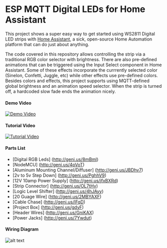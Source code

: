 # ESP MQTT Digital LEDs for Home Assistant

This project shows a super easy way to get started using WS2811 Digital LED strips with [Home Assistant](https://home-assistant.io/), a sick, open-source Home Automation platform that can do just about anything. 

The code covered in this repository allows controlling the strip via a traditional RGB color selector with brightness. There are also pre-defined animations that can be triggered using the Input Select component in Home Assistant. Some of these effects incorporate the currrently selected color (Sinelon, Confetti, Juggle, etc) while other effects use pre-defined colors. Besides colors and effects, this project supports using MQTT-defined global brightness and an animation speed selector. When the strip is turned off, a hardcoded slow fade ends the animation nicely.  


#### Demo Video
[![Demo Video](http://i.imgur.com/cpW2JAX.png)](https://www.youtube.com/watch?v=DQZ4x6Z3678 "Demo - RGB Digital LED Strip controlled using ESP, MQTT, and Home Assistant")

#### Tutorial Video
[![Tutorial Video](http://i.imgur.com/9UMl8Xo.jpg)](https://www.youtube.com/watch?v=9KI36GTgwuQ "The BEST Digital LED Strip Light Tutorial - DIY, WIFI-Controllable via ESP, MQTT, and Home Assistant")

#### Parts List
- [Digital RGB Leds] (http://geni.us/8mBml)
- [NodeMCU] (http://geni.us/4pVoT)
- [Aluminum Mounting Channel/Diffuser]  (http://geni.us/JBDhv7)
- [2v to 5v Step Down] (http://geni.us/PghhV9)
- [12V 10amp Power Supply] (http://geni.us/jfxBXRd)
- [Strip Connector] (http://geni.us/OL7tHv)
- [Logic Level Shifter] (http://geni.us/4hJAyy)
- [20 Guage Wire] (http://geni.us/2MBYAXF)
- [Cable Chase] (http://geni.us/lFqD)
- [Project Box] (http://geni.us/gdyF)
- [Header Wires] (http://geni.us/GniKAX)
- [Power Jacks] (http://geni.us/7Ywdut)


#### Wiring Diagram
![alt text](https://github.com/bruhautomation/ESP-MQTT-Digital-LEDs/blob/master/ESP%20MQTT%20Digital%20LEDs%20Wiring%20Diagram.png?raw=true "Wiring Diagram")
